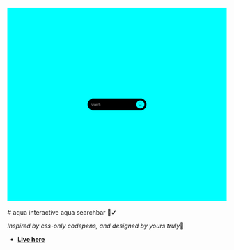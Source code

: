 <p align="center">
<a alt="thumbnail" href="https://makhosandile.me"><img src="./img/interactive aqua searchbar.png" ></a>
</p>
# aqua 
interactive aqua searchbar 🤠✔

_Inspired by css-only codepens,_
*and designed by yours truly*👏

- **[Live here](https://makhosi6.github.io/aqua)**
